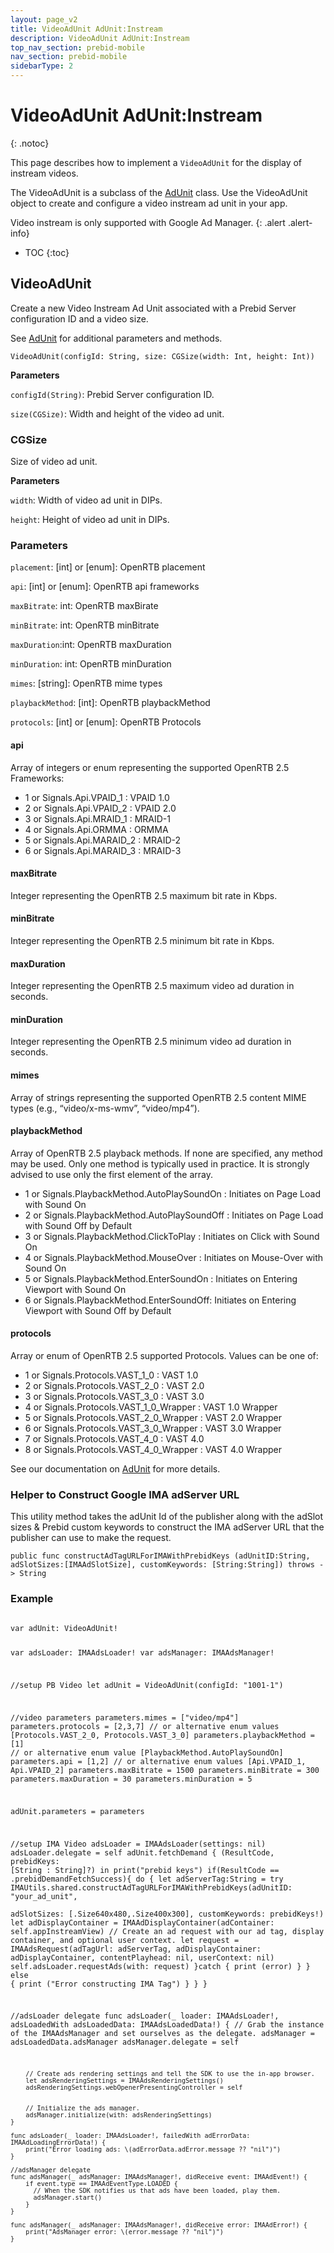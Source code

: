 ```yaml
---
layout: page_v2
title: VideoAdUnit AdUnit:Instream
description: VideoAdUnit AdUnit:Instream
top_nav_section: prebid-mobile
nav_section: prebid-mobile
sidebarType: 2
---
```


# VideoAdUnit AdUnit:Instream
{: .notoc}

This page describes how to implement a `VideoAdUnit` for the display of instream videos.

The VideoAdUnit is a subclass of the [AdUnit]({{site.baseurl}}/prebid-mobile/pbm-api/ios/pbm-adunit-ios.html) class. Use the VideoAdUnit object to create and configure a video instream ad unit in your app.

Video instream is only supported with Google Ad Manager.
{: .alert .alert-info}

- TOC
 {:toc}

## VideoAdUnit

 Create a new Video Instream Ad Unit associated with a Prebid Server configuration ID and a video size.  

 See [AdUnit]({{site.baseurl}}/prebid-mobile/pbm-api/ios/pbm-adunit-ios.html) for additional parameters and methods.

 `VideoAdUnit(configId: String, size: CGSize(width: Int, height: Int))`

 **Parameters**

 `configId(String)`: Prebid Server configuration ID.

 `size(CGSize)`: Width and height of the video ad unit.

### CGSize

 Size of video ad unit.

 **Parameters**

 `width`: Width of video ad unit in DIPs.

 `height`: Height of video ad unit in DIPs.

### Parameters

  `placement`: [int] or [enum]: OpenRTB placement

  `api`: [int] or [enum]: OpenRTB api frameworks

  `maxBitrate`: int: OpenRTB maxBirate

  `minBitrate`: int: OpenRTB minBitrate

  `maxDuration`:int: OpenRTB maxDuration

  `minDuration`: int: OpenRTB minDuration

  `mimes`: [string]: OpenRTB mime types

  `playbackMethod`: [int]: OpenRTB playbackMethod

  `protocols`: [int] or [enum]: OpenRTB Protocols

#### api
  Array of integers or enum representing the supported OpenRTB 2.5 Frameworks:  
  - 1 or Signals.Api.VPAID_1 : VPAID 1.0  
  - 2 or Signals.Api.VPAID_2 : VPAID 2.0  
  - 3 or Signals.Api.MRAID_1 : MRAID-1  
  - 4 or Signals.Api.ORMMA : ORMMA  
  - 5 or Signals.Api.MARAID_2 : MRAID-2  
  - 6 or Signals.Api.MARAID_3 : MRAID-3

#### maxBitrate
  Integer representing the OpenRTB 2.5 maximum bit rate in Kbps.

#### minBitrate
  Integer representing the OpenRTB 2.5 minimum bit rate in Kbps.

#### maxDuration
  Integer representing the OpenRTB 2.5 maximum video ad duration in seconds.

#### minDuration
  Integer representing the OpenRTB 2.5 minimum video ad duration in seconds.

#### mimes
  Array of strings representing the supported OpenRTB 2.5 content MIME types (e.g., “video/x-ms-wmv”, “video/mp4”).

#### playbackMethod
  Array of OpenRTB 2.5 playback methods. If none are specified, any method may be used. Only one method is typically used in practice. It is strongly advised to use only the first element of the array.
  - 1 or Signals.PlaybackMethod.AutoPlaySoundOn : Initiates on Page Load with Sound On
  - 2 or Signals.PlaybackMethod.AutoPlaySoundOff : Initiates on Page Load with Sound Off by Default
  - 3 or Signals.PlaybackMethod.ClickToPlay : Initiates on Click with Sound On
  - 4 or Signals.PlaybackMethod.MouseOver : Initiates on Mouse-Over with Sound On
  - 5 or Signals.PlaybackMethod.EnterSoundOn : Initiates on Entering Viewport with Sound On
  - 6 or Signals.PlaybackMethod.EnterSoundOff: Initiates on Entering Viewport with Sound Off by Default

#### protocols
  Array or enum of OpenRTB 2.5 supported Protocols. Values can be one of:
  - 1 or Signals.Protocols.VAST_1_0 : VAST 1.0
  - 2 or Signals.Protocols.VAST_2_0 : VAST 2.0
  - 3 or Signals.Protocols.VAST_3_0 : VAST 3.0
  - 4 or Signals.Protocols.VAST_1_0_Wrapper : VAST 1.0 Wrapper
  - 5 or Signals.Protocols.VAST_2_0_Wrapper : VAST 2.0 Wrapper
  - 6 or Signals.Protocols.VAST_3_0_Wrapper : VAST 3.0 Wrapper
  - 7 or Signals.Protocols.VAST_4_0 : VAST 4.0
  - 8 or Signals.Protocols.VAST_4_0_Wrapper : VAST 4.0 Wrapper

See our documentation on [AdUnit](/prebid-mobile/pbm-api/ios/pbm-adunit-ios.html) for more details.

### Helper to Construct Google IMA adServer URL

This utility method takes the adUnit Id of the publisher along with the adSlot sizes & Prebid custom keywords to construct the IMA adServer URL that the publisher can use to make the request.

```public func constructAdTagURLForIMAWithPrebidKeys (adUnitID:String, adSlotSizes:[IMAAdSlotSize], customKeywords: [String:String]) throws -> String```

### Example

<div>
<pre>
<code>
var adUnit: VideoAdUnit!

var adsLoader: IMAAdsLoader!
var adsManager: IMAAdsManager!


//setup PB Video
let adUnit = VideoAdUnit(configId: "1001-1")

//video parameters
parameters.mimes = ["video/mp4"]
parameters.protocols = [2,3,7]    // or alternative enum values [Protocols.VAST_2_0, Protocols.VAST_3_0]
parameters.playbackMethod = [1]   // or alternative enum value [PlaybackMethod.AutoPlaySoundOn]
parameters.api = [1,2]            // or alternative enum values [Api.VPAID_1, Api.VPAID_2]
parameters.maxBitrate = 1500
parameters.minBitrate = 300
parameters.maxDuration = 30
parameters.minDuration = 5

adUnit.parameters = parameters

//setup IMA Video
adsLoader = IMAAdsLoader(settings: nil)
adsLoader.delegate = self
adUnit.fetchDemand { (ResultCode, prebidKeys: [String : String]?) in
    print("prebid keys")
    if(ResultCode == .prebidDemandFetchSuccess){
        do {
                     let adServerTag:String = try IMAUtils.shared.constructAdTagURLForIMAWithPrebidKeys(adUnitID: "your_ad_unit",  
                    adSlotSizes: [.Size640x480,.Size400x300], customKeywords: prebidKeys!)
                    let adDisplayContainer = IMAAdDisplayContainer(adContainer: self.appInstreamView)
                    // Create an ad request with our ad tag, display container, and optional user context.
                    let request = IMAAdsRequest(adTagUrl: adServerTag, adDisplayContainer: adDisplayContainer, contentPlayhead: nil, userContext: nil)
                    self.adsLoader.requestAds(with: request)
                }catch {
                    print (error)
                }
    } else {
                print ("Error constructing IMA Tag")
            }
    }
}


//adsLoader delegate
    func adsLoader(_ loader: IMAAdsLoader!, adsLoadedWith adsLoadedData: IMAAdsLoadedData!) {
        // Grab the instance of the IMAAdsManager and set ourselves as the delegate.
        adsManager = adsLoadedData.adsManager
        adsManager.delegate = self


        // Create ads rendering settings and tell the SDK to use the in-app browser.
        let adsRenderingSettings = IMAAdsRenderingSettings()
        adsRenderingSettings.webOpenerPresentingController = self


        // Initialize the ads manager.
        adsManager.initialize(with: adsRenderingSettings)
    }

    func adsLoader(_ loader: IMAAdsLoader!, failedWith adErrorData: IMAAdLoadingErrorData!) {
        print("Error loading ads: \(adErrorData.adError.message ?? "nil")")
    }

    //adsManager delegate
    func adsManager(_ adsManager: IMAAdsManager!, didReceive event: IMAAdEvent!) {
        if event.type == IMAAdEventType.LOADED {
          // When the SDK notifies us that ads have been loaded, play them.
          adsManager.start()
        }
    }

    func adsManager(_ adsManager: IMAAdsManager!, didReceive error: IMAAdError!) {
        print("AdsManager error: \(error.message ?? "nil")")
    }

</code>
</pre>
</div>
